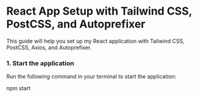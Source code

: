 # React App Setup with Tailwind CSS, PostCSS, and Autoprefixer

This guide will help you set up my React application with Tailwind CSS, PostCSS, Axios, and Autoprefixer.

### 1. Start the application

Run the following command in your terminal to start the application:

npm start


